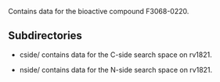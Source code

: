 Contains data for the bioactive compound F3068-0220.

## Subdirectories

- cside/ contains data for the C-side search space on rv1821.

- nside/ contains data for the N-side search space on rv1821.

